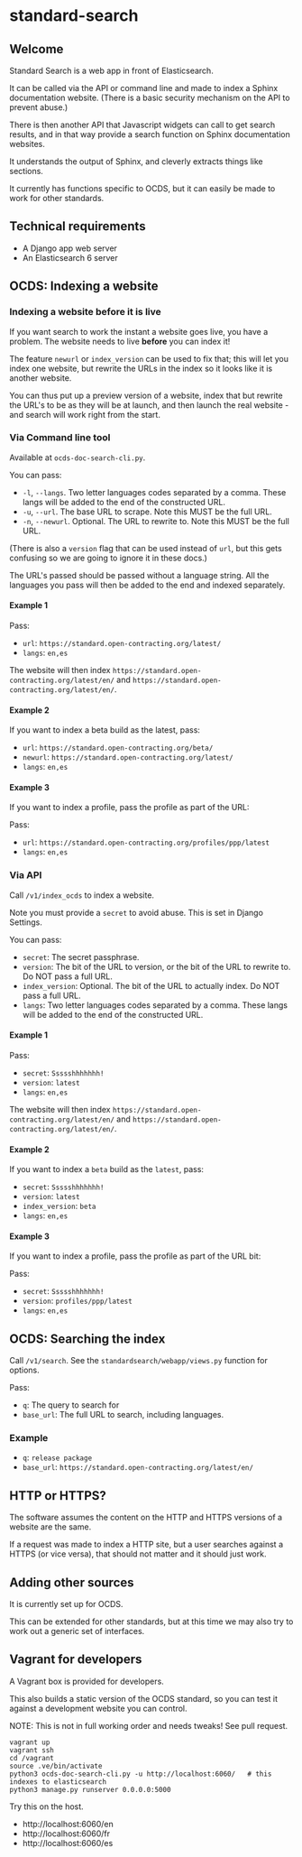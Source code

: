 # standard-search

## Welcome

Standard Search is a web app in front of Elasticsearch. 

It can be called via the API or command line and made to index a Sphinx documentation website. 
(There is a basic security mechanism on the API to prevent abuse.)

There is then another API that Javascript widgets can call to get search results, 
and in that way provide a search function on Sphinx documentation websites.

It understands the output of Sphinx, and cleverly extracts things like sections.

It currently has functions specific to OCDS, but it can easily be made to work for other standards.

## Technical requirements

* A Django app web server
* An Elasticsearch 6 server

## OCDS: Indexing a website

### Indexing a website before it is live

If you want search to work the instant a website goes live, you have a problem. The website needs to live **before** you can index it!

The feature `newurl` or `index_version` can be used to fix that; this will let you index one website, but rewrite the URLs in the index so it looks like it is another website.

You can thus put up a preview version of a website, index that but rewrite the URL's to be as they will be at launch, 
and then launch the real website - and search will work right from the start.


### Via Command line tool

Available at `ocds-doc-search-cli.py`.

You can pass:

* `-l`, `--langs`. Two letter languages codes separated by a comma. These langs will be added to the end of the constructed URL. 
* `-u`, `--url`. The base URL to scrape. Note this MUST be the full URL.
* `-n`, `--newurl`. Optional. The URL to rewrite to. Note this MUST be the full URL.

(There is also a `version` flag that can be used instead of `url`, but this gets confusing so we are going to ignore it in these docs.)

The URL's passed should be passed without a language string. All the languages you pass will then be added to the end and indexed separately. 

#### Example 1

Pass:

* `url`: `https://standard.open-contracting.org/latest/`
* `langs`: `en,es`

The website will then index `https://standard.open-contracting.org/latest/en/` and `https://standard.open-contracting.org/latest/en/`.

#### Example 2

If you want to index a beta build as the latest, pass:

* `url`: `https://standard.open-contracting.org/beta/`
* `newurl`: `https://standard.open-contracting.org/latest/`
* `langs`: `en,es`

#### Example 3

If you want to index a profile, pass the profile as part of the URL:

Pass:

* `url`: `https://standard.open-contracting.org/profiles/ppp/latest`
* `langs`: `en,es`


### Via API 

Call `/v1/index_ocds` to index a website.

Note you must provide a `secret` to avoid abuse. This is set in Django Settings.

You can pass:

* `secret`: The secret passphrase.
* `version`: The bit of the URL to version, or the bit of the URL to rewrite to. Do NOT pass a full URL.
* `index_version`: Optional. The bit of the URL to actually index. Do NOT pass a full URL.
* `langs`: Two letter languages codes separated by a comma. These langs will be added to the end of the constructed URL. 


#### Example 1

Pass:

* `secret`: `Ssssshhhhhhh!`
* `version`: `latest`
* `langs`: `en,es`

The website will then index `https://standard.open-contracting.org/latest/en/` and `https://standard.open-contracting.org/latest/en/`.

#### Example 2

If you want to index a `beta` build as the `latest`, pass:

* `secret`: `Ssssshhhhhhh!`
* `version`: `latest`
* `index_version`: `beta`
* `langs`: `en,es`

#### Example 3

If you want to index a profile, pass the profile as part of the URL bit:

Pass:

* `secret`: `Ssssshhhhhhh!`
* `version`: `profiles/ppp/latest`
* `langs`: `en,es`

## OCDS: Searching the index

Call `/v1/search`. See the `standardsearch/webapp/views.py` function for options.

Pass:

* `q`: The query to search for
* `base_url`: The full URL to search, including languages.

### Example

* `q`: `release package`
* `base_url`: `https://standard.open-contracting.org/latest/en/`

## HTTP or HTTPS?

The software assumes the content on the HTTP and HTTPS versions of a website are the same.

If a request was made to index a HTTP site, but a user searches against a HTTPS (or vice versa), that should not matter and it should just work.

## Adding other sources

It is currently set up for OCDS. 

This can be extended for other standards, but at this time we may also try to work out a generic set of interfaces.

## Vagrant for developers

A Vagrant box is provided for developers. 

This also builds a static version of the OCDS standard, so you can test it against a development website you can control.

NOTE: This is not in full working order and needs tweaks! See pull request. 

    vagrant up
    vagrant ssh
    cd /vagrant
    source .ve/bin/activate
    python3 ocds-doc-search-cli.py -u http://localhost:6060/   # this indexes to elasticsearch
    python3 manage.py runserver 0.0.0.0:5000

Try this on the host.

  *  http://localhost:6060/en
  *  http://localhost:6060/fr
  *  http://localhost:6060/es

